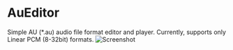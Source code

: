 # AuEditor
Simple AU (*.au) audio file format editor and player. Currently, supports only Linear PCM (8-32bit) formats.
![Screenshot](github.com/akasexdev/AuEditor/blob/master/AuEditor/Screenshot.png)
